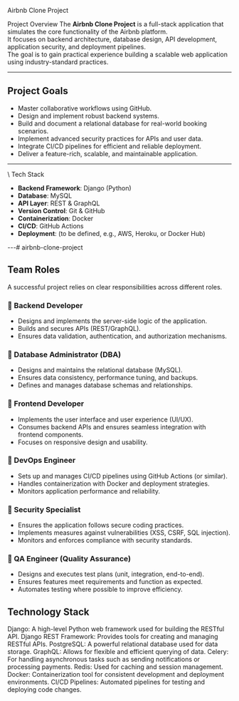  Airbnb Clone Project

 Project Overview
The **Airbnb Clone Project** is a full-stack application that simulates the core functionality of the Airbnb platform.  
It focuses on backend architecture, database design, API development, application security, and deployment pipelines.  
The goal is to gain practical experience building a scalable web application using industry-standard practices.

---

## Project Goals
- Master collaborative workflows using GitHub.  
- Design and implement robust backend systems.  
- Build and document a relational database for real-world booking scenarios.  
- Implement advanced security practices for APIs and user data.  
- Integrate CI/CD pipelines for efficient and reliable deployment.  
- Deliver a feature-rich, scalable, and maintainable application.  

---

\ Tech Stack
- **Backend Framework**: Django (Python)  
- **Database**: MySQL  
- **API Layer**: REST & GraphQL  
- **Version Control**: Git & GitHub  
- **Containerization**: Docker  
- **CI/CD**: GitHub Actions  
- **Deployment**: (to be defined, e.g., AWS, Heroku, or Docker Hub)  

---# airbnb-clone-project

##  Team Roles

A successful project relies on clear responsibilities across different roles. 

### 🔹 Backend Developer
- Designs and implements the server-side logic of the application.
- Builds and secures APIs (REST/GraphQL).
- Ensures data validation, authentication, and authorization mechanisms.

### 🔹 Database Administrator (DBA)
- Designs and maintains the relational database (MySQL).
- Ensures data consistency, performance tuning, and backups.
- Defines and manages database schemas and relationships.

### 🔹 Frontend Developer
- Implements the user interface and user experience (UI/UX).
- Consumes backend APIs and ensures seamless integration with frontend components.
- Focuses on responsive design and usability.

### 🔹 DevOps Engineer
- Sets up and manages CI/CD pipelines using GitHub Actions (or similar).
- Handles containerization with Docker and deployment strategies.
- Monitors application performance and reliability.

### 🔹 Security Specialist
- Ensures the application follows secure coding practices.
- Implements measures against vulnerabilities (XSS, CSRF, SQL injection).
- Monitors and enforces compliance with security standards.


### 🔹 QA Engineer (Quality Assurance)
- Designs and executes test plans (unit, integration, end-to-end).
- Ensures features meet requirements and function as expected.
- Automates testing where possible to improve efficiency.

## Technology Stack
Django: A high-level Python web framework used for building the RESTful API.
Django REST Framework: Provides tools for creating and managing RESTful APIs.
PostgreSQL: A powerful relational database used for data storage.
GraphQL: Allows for flexible and efficient querying of data.
Celery: For handling asynchronous tasks such as sending notifications or processing payments.
Redis: Used for caching and session management.
Docker: Containerization tool for consistent development and deployment environments.
CI/CD Pipelines: Automated pipelines for testing and deploying code changes.